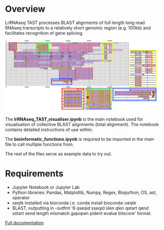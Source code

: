 # Overview
LrRNAseq TAST processes BLAST alignments of full length long read RNAseq transcripts to a relatively short genomic region (e.g. 100kb) and facilitates recognition of gene splicing.

![Screenshot](318A10_cov25_wORFs_wSynteny_wSpacing_wSplicing_normal_intron_filter_highlights2.png)

The **lrRNAseq_TAST_visualiser.ipynb** is the main notebook used for visualisation of collective BLAST alignments (total alignment). The notebook contains detailed instructions of use within.

The **bioinformatic_functions.ipynb** is required to be imported in the main file to call multiple functions from.

The rest of the files serve as example data to try out.

# Requirements
- Jupyter Notebook or Jupyter Lab
- Python libraries: Pandas, Matplotlib, Numpy, Regex, Biopython, OS, ast, operator
- seqtk installed via bioconda i.e. conda install bioconda::seqtk
- BLAST, outputting in -outfmt '6 qseqid sseqid slen qlen qstart qend sstart send length mismatch gapopen pident evalue bitscore' format.

[Full documentation](Docs/overview.md)


<br />
